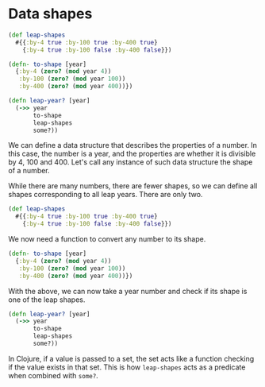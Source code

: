 # Data shapes

```clojure
(def leap-shapes
  #{{:by-4 true :by-100 true :by-400 true}
    {:by-4 true :by-100 false :by-400 false}})

(defn- to-shape [year]
  {:by-4 (zero? (mod year 4))
   :by-100 (zero? (mod year 100))
   :by-400 (zero? (mod year 400))})

(defn leap-year? [year]
  (->> year
       to-shape
       leap-shapes
       some?))
```

We can define a data structure that describes the properties of a number.
In this case, the number is a year, and the properties are whether it is divisible by 4, 100 and 400. Let's call any instance of such data structure the shape of a number.

While there are many numbers, there are fewer shapes, so we can define all shapes corresponding to all leap years. There are only two.

```clojure
(def leap-shapes
  #{{:by-4 true :by-100 true :by-400 true}
    {:by-4 true :by-100 false :by-400 false}})
```

We now need a function to convert any number to its shape.

```clojure
(defn- to-shape [year]
  {:by-4 (zero? (mod year 4))
   :by-100 (zero? (mod year 100))
   :by-400 (zero? (mod year 400))})
```

With the above, we can now take a year number and check if its shape is one of the leap shapes.

```clojure
(defn leap-year? [year]
  (->> year
       to-shape
       leap-shapes
       some?))
```

In Clojure, if a value is passed to a set, the set acts like a function checking if the value exists in that set. This is how `leap-shapes` acts as a predicate when combined with `some?`.